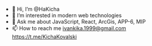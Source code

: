 - 👋 Hi, I’m @HaKicha
- 👀 I’m interested in modern web technologies
- :speech_balloon: Ask me about JavaScript, React, ArcGis, APP-6, MIP
- 📫 How to reach me ivankika.1999@gmail.com https://t.me/KichaKovalski

